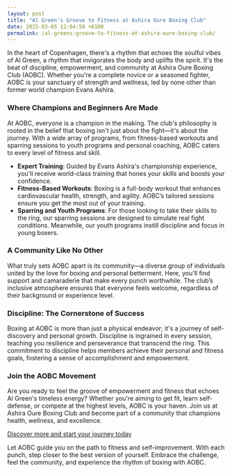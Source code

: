 ```yaml
---
layout: post
title: "Al Green's Groove to Fitness at Ashira Oure Boxing Club"
date: 2025-03-05 12:04:59 +0100
permalink: /al-greens-groove-to-fitness-at-ashira-oure-boxing-club/
---
```



In the heart of Copenhagen, there's a rhythm that echoes the soulful vibes of Al Green, a rhythm that invigorates the body and uplifts the spirit. It's the beat of discipline, empowerment, and community at Ashira Oure Boxing Club (AOBC). Whether you're a complete novice or a seasoned fighter, AOBC is your sanctuary of strength and wellness, led by none other than former world champion Evans Ashira.

### Where Champions and Beginners Are Made

At AOBC, everyone is a champion in the making. The club's philosophy is rooted in the belief that boxing isn't just about the fight—it's about the journey. With a wide array of programs, from fitness-based workouts and sparring sessions to youth programs and personal coaching, AOBC caters to every level of fitness and skill.

- **Expert Training**: Guided by Evans Ashira's championship experience, you'll receive world-class training that hones your skills and boosts your confidence.
- **Fitness-Based Workouts**: Boxing is a full-body workout that enhances cardiovascular health, strength, and agility. AOBC’s tailored sessions ensure you get the most out of your training.
- **Sparring and Youth Programs**: For those looking to take their skills to the ring, our sparring sessions are designed to simulate real fight conditions. Meanwhile, our youth programs instill discipline and focus in young boxers.

### A Community Like No Other

What truly sets AOBC apart is its community—a diverse group of individuals united by the love for boxing and personal betterment. Here, you'll find support and camaraderie that make every punch worthwhile. The club’s inclusive atmosphere ensures that everyone feels welcome, regardless of their background or experience level.

### Discipline: The Cornerstone of Success

Boxing at AOBC is more than just a physical endeavor; it's a journey of self-discovery and personal growth. Discipline is ingrained in every session, teaching you resilience and perseverance that transcend the ring. This commitment to discipline helps members achieve their personal and fitness goals, fostering a sense of accomplishment and empowerment.

### Join the AOBC Movement

Are you ready to feel the groove of empowerment and fitness that echoes Al Green's timeless energy? Whether you're aiming to get fit, learn self-defense, or compete at the highest levels, AOBC is your haven. Join us at Ashira Oure Boxing Club and become part of a community that champions health, wellness, and excellence.

[Discover more and start your journey today](https://www.ashiraoure.com/)

Let AOBC guide you on the path to fitness and self-improvement. With each punch, step closer to the best version of yourself. Embrace the challenge, feel the community, and experience the rhythm of boxing with AOBC.